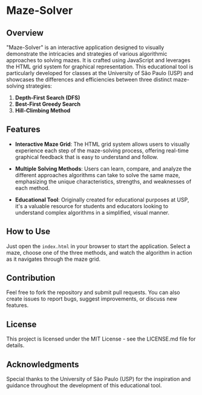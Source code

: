 # Maze-Solver

## Overview
"Maze-Solver" is an interactive application designed to visually demonstrate the intricacies and strategies of various algorithmic approaches to solving mazes. It is crafted using JavaScript and leverages the HTML grid system for graphical representation. This educational tool is particularly developed for classes at the University of São Paulo (USP) and showcases the differences and efficiencies between three distinct maze-solving strategies:

1. **Depth-First Search (DFS)**
2. **Best-First Greedy Search**
3. **Hill-Climbing Method**

## Features

- **Interactive Maze Grid**: The HTML grid system allows users to visually experience each step of the maze-solving process, offering real-time graphical feedback that is easy to understand and follow.
  
- **Multiple Solving Methods**: Users can learn, compare, and analyze the different approaches algorithms can take to solve the same maze, emphasizing the unique characteristics, strengths, and weaknesses of each method.

- **Educational Tool**: Originally created for educational purposes at USP, it's a valuable resource for students and educators looking to understand complex algorithms in a simplified, visual manner.

## How to Use
Just open the `index.html` in your browser to start the application. Select a maze, choose one of the three methods, and watch the algorithm in action as it navigates through the maze grid.

## Contribution
Feel free to fork the repository and submit pull requests. You can also create issues to report bugs, suggest improvements, or discuss new features.

## License
This project is licensed under the MIT License - see the LICENSE.md file for details.

## Acknowledgments
Special thanks to the University of São Paulo (USP) for the inspiration and guidance throughout the development of this educational tool.
